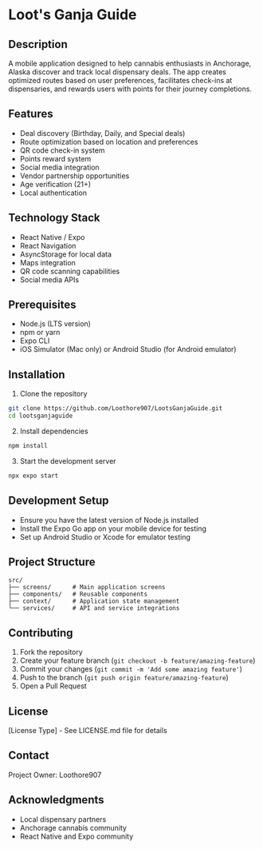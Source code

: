 # Loot's Ganja Guide

## Description
A mobile application designed to help cannabis enthusiasts in Anchorage, Alaska discover and track local dispensary deals. The app creates optimized routes based on user preferences, facilitates check-ins at dispensaries, and rewards users with points for their journey completions.

## Features
- Deal discovery (Birthday, Daily, and Special deals)
- Route optimization based on location and preferences
- QR code check-in system
- Points reward system
- Social media integration
- Vendor partnership opportunities
- Age verification (21+)
- Local authentication

## Technology Stack
- React Native / Expo
- React Navigation
- AsyncStorage for local data
- Maps integration
- QR code scanning capabilities
- Social media APIs

## Prerequisites
- Node.js (LTS version)
- npm or yarn
- Expo CLI
- iOS Simulator (Mac only) or Android Studio (for Android emulator)

## Installation
1. Clone the repository
```bash
git clone https://github.com/Loothore907/LootsGanjaGuide.git
cd lootsganjaguide
```

2. Install dependencies
```bash
npm install
```

3. Start the development server
```bash
npx expo start
```

## Development Setup
- Ensure you have the latest version of Node.js installed
- Install the Expo Go app on your mobile device for testing
- Set up Android Studio or Xcode for emulator testing

## Project Structure
```
src/
├── screens/      # Main application screens
├── components/   # Reusable components
├── context/      # Application state management
└── services/     # API and service integrations
```

## Contributing
1. Fork the repository
2. Create your feature branch (`git checkout -b feature/amazing-feature`)
3. Commit your changes (`git commit -m 'Add some amazing feature'`)
4. Push to the branch (`git push origin feature/amazing-feature`)
5. Open a Pull Request

## License
[License Type] - See LICENSE.md file for details

## Contact
Project Owner: Loothore907

## Acknowledgments
- Local dispensary partners
- Anchorage cannabis community
- React Native and Expo community